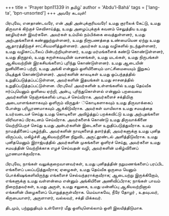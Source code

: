 +++
title = 'Prayer bpn11339 in தமிழ்'
author = 'Abdu'l-Bahá'
tags = ['lang-ta', 'bpn-unsorted']
+++
அவரே கடவுள்! 

பிரபுவே, எனதாண்டவரே, என் அதி அன்புக்குரியவரே! உமது குரலைக் கேட்டு, உமது திருவாக் கிற்குச் செவிசாய்த்து, உமது அழைப்புக்குக் கவனம் செலுத்திய உமது ஊழியர்கள் இவர்களே. அவர்கள் உம்மில் நம்பிக்கை வைத்துள்ளனர், உமது அற்புதங்களைக் கண்ணுற்றுள்ளனர், உமது நிரூபணத்தை உண்மையென ஏற்று உமது ஆதாரத்திற்குச் சாட்சியமளித்துள்ளனர். அவர்கள் உமது வழிகளில் நடந்துள்ளனர், உமது வழிகாட்டலைப் பின்பற்றியுள்ளனர், உமது மர்மங்களைக் கண்டு கொண்டுள்ளனர், உமது திருநூல், உமது சுருள்சுவடியின் வசனங்கள், உமது மடல்கள், உமது நிருபங்கள் ஆகியவற்றின் இரகசியங்களைப் புரிந்து கொண்டுள்ளனர். உமது ஆடையின் நுனியினைப் பற்றி, உமது அங்கி என்னும் ஒளியினையும் மாட்சிமையையும் இறுகப் பிடித்துக் கொண்டுள்ளனர். அவர்களின் காலடிகள் உமது ஒப்பந்தத்தில் உறுதிப்படுத்தப்பட்டுள்ளன, அவர்களின் இதயங்கள் உமது சாசனத்தில் உறுதிப்படுத்தப்பட்டுள்ளன. பிரபுவே! அவர்களின் உள்ளங்களில் உமது தெய்வீக ஈர்ப்புயெனும் ஒளியை ஏற்றி, அன்பு, புரிந்துகொள்ளல் என்னும் பறவையை அவர்களின் நெஞ்சங்களில் பாடிடச் செய்வீராக. அவர்களைச் சக்திமிகு அடையாளங்களாகவும் ஒளிரும் விருதுக்- ்கொடிகளாகவும் உமது திருவாக்கைப் போன்று பரிபூரணமாகவும் ஆக்கிடுவீராக. அவர்கள் வாயிலாக உமது சமயத்தை உயர்வடையச் செய்து உமது கொடிகளை அவிழ்த்துப் பறக்கவிட்டு உமது அற்புதங்களை விரிவாகப் பிரகடனம் செய்வீராக. அவர்களைக் கொண்டு உமது திருவாக்கினை வெற்றிபெறச் செய்து உமது அன்பர்களின் இடைகளை உறுதிப்படுத்துவீராக. உமது நாமத்தினைப் புகழ்ந்திட அவர்களின் நாவுகளைத் தளர்த்தி, அவர்களுக்கு உமது புனித விருப்பம், மகிழ்ச்சி ஆகியவற்றினை நிறுவிட அருட்தூண்டல் அளித்திடுவீராக. உமது புனிதமெனும் இராஜ்யத்தில் அவர்களின் முகங்களை ஒளிரச் செய்து, அவர்களை உமது சமயத்தின் வெற்றிக்காக எழச் செய்வதன் வழி, அவர்களின் மகிழ்வினைப் பூரணமாக்குவீராக. 

பிரபுவே, நாங்கள் வலுக்குறைவானவர்கள், உமது புனிதத்தின் நறுமணங்களைப் பரப்பிட எங்களைப் பலப்படுத்துவீராக; ஏழைகள், உமது தெய்வீக ஒருமை யெனும் பொக்கிஷங்களிலிருந்து எங்களைச் செல்வந்தராக்குவீராக; ஆடையற்று இருக்கிறோம், எங்களுக்கு உமது வள்ளன்மை என்னும் அங்கியினை அணிவிப்பீராக; நாங்கள் பாவம் நிறைந்தவர்கள், உமது அருள், உமது சலுகை, உமது மன்னிப்பு ஆகியவற்றினால் எங்களின் பிழைகளைப் பொறுத்தருள்வீராக. மெய்யாகவே, நீரே தோழர் , உதவுபவர், கிருபையாளர், அருளாளர், வல்லவர், சக்தி மிக்கவர். 

திடமும், பற்றுறுதியும் உள்ளோர் மீது ஒளியுளெல்லாம் ஒளி இலயித்திடுமாக.
